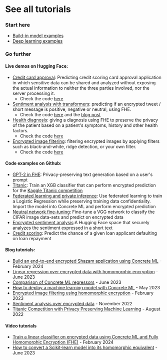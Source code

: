 # See all tutorials

### Start here

- [Build-in model examples](broken-reference)
- [Deep learning examples](examples.md)

### Go further

#### Live demos on Hugging Face:  

- [Credit card approval](https://huggingface.co/spaces/zama-fhe/credit_card_approval_prediction): Predicting credit scoring card approval application in which sensitive data can be shared and analyzed without exposing the actual information to neither the three parties involved, nor the server processing it.
  - Check the code [here](https://huggingface.co/spaces/zama-fhe/credit_card_approval_prediction/tree/main)
- [Sentiment analysis with transformers](https://huggingface.co/blog/sentiment-analysis-fhe): predicting if an encrypted tweet / short message is positive, negative or neutral, using FHE.
  - Check the code [here](https://huggingface.co/spaces/zama-fhe/encrypted_sentiment_analysis/tree/main) and the [blog post](https://huggingface.co/blog/sentiment-analysis-fhe)
- [Health diagnosis](https://huggingface.co/spaces/zama-fhe/encrypted_health_prediction): giving a diagnosis using FHE to preserve the privacy of the patient based on a patient's symptoms, history and other health factors.
  - Check the code [here](https://huggingface.co/spaces/zama-fhe/encrypted_health_prediction/tree/main)
- [Encrypted image filtering](https://huggingface.co/spaces/zama-fhe/encrypted_image_filtering): filtering encrypted images by applying filters such as black-and-white, ridge detection, or your own filter.
  - Check the code [here](https://huggingface.co/spaces/zama-fhe/encrypted_image_filtering/tree/main)

#### Code examples on Github: 

- [GPT-2 in FHE](https://github.com/zama-ai/concrete-ml/blob/release/1.4.x/use_case_examples/llm/README.md): Privacy-preserving text generation based on a user's prompt
- [Titanic](https://github.com/zama-ai/concrete-ml/blob/release/1.4.x/use_case_examples/titanic/README.md): Train an XGB classifier that can perform encrypted prediction for the [Kaggle Titanic competition](https://www.kaggle.com/c/titanic/)
- [Federated learning and private inference](https://github.com/zama-ai/concrete-ml/blob/release/1.4.x/use_case_examples/federated_learning/README.md): Use federated learning to train a Logistic Regression while preserving training data confidentiality. Import the model into Concrete ML and perform encrypted prediction
- [Neutral network fine-tuning](https://github.com/zama-ai/concrete-ml/blob/release/1.4.x/use_case_examples/cifar/cifar_brevitas_finetuning/README.md): Fine-tune a VGG network to classify the CIFAR image data-sets and predict on encrypted data
- [Encrypted sentiment analysis](https://github.com/zama-ai/concrete-ml/blob/release/1.4.x/use_case_examples/sentiment_analysis_with_transformer/README.md):A Hugging Face space that securely analyzes the sentiment expressed in a short text
- [Credit scoring](https://github.com/zama-ai/concrete-ml/blob/release/1.4.x/use_case_examples/credit_scoring/README.md): Predict the chance of a given loan applicant defaulting on loan repayment

#### Blog tutorials:

- [Build an end-to-end encrypted Shazam application using Concrete ML](https://www.zama.ai/post/encrypted-shazam-using-fully-homomorphic-encryption-concrete-ml-tutorial) - February 2024
- [Linear regression over encrypted data with homomorphic encryption](https://www.zama.ai/post/linear-regression-using-linear-svr-and-concrete-ml-homomorphic-encryption) - June 2023
- [Comparison of Concrete ML regressors](https://www.zama.ai/post/comparison-of-concrete-ml-regressors) - June 2023
- [How to deploy a machine learning model with Concrete ML](https://www.zama.ai/post/how-to-deploy-machine-learning-models-with-concrete-ml) - May 2023
- [Encrypted image filtering using homomorphic encryption](https://www.zama.ai/post/encrypted-image-filtering-using-homomorphic-encryption) - February 2023
- [Sentiment analysis over encrypted data](https://huggingface.co/blog/sentiment-analysis-fhe) - November 2022
- [Titanic Competition with Privacy Preserving Machine Learning](https://www.zama.ai/post/titanic-competition-with-privacy-preserving-machine-learning-using-concrete-ml) - August 2022

#### Video tutorials 

- [Train a linear classifier on encrypted data using Concrete ML and Fully Homomorphic Encryption (FHE)](https://www.zama.ai/post/video-tutorial-train-a-linear-classifier-on-encrypted-data-using-concrete-ml-and-fully-homomorphic-encryption-fhe) - February 2024
- [How to convert a Scikit-learn model into its homomorphic equivalent](https://www.zama.ai/post/how-to-convert-a-scikit-learn-model-into-its-homomorphic-equivalent) - June 2023
